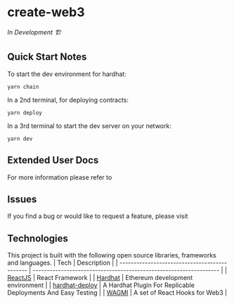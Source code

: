 # create-web3

_In Development 🏗️_

## Quick Start Notes

To start the dev environment for hardhat:

```shell
yarn chain
```

In a 2nd terminal, for deploying contracts:

```shell
yarn deploy
```

In a 3rd terminal to start the dev server on your network:

```shell
yarn dev
```

## Extended User Docs

For more information please refer to

## Issues

If you find a bug or would like to request a feature, please visit

## Technologies

This project is built with the following open source libraries, frameworks and languages.
| Tech | Description |
| --------------------------------------------- | ------------------------------------------------------------------ |
| [ReactJS](https://nextjs.org/) | React Framework |
| [Hardhat](https://hardhat.org/) | Ethereum development environment |
| [hardhat-deploy](https://www.npmjs.com/package/hardhat-deploy) | A Hardhat Plugin For Replicable Deployments And Easy Testing |
| [WAGMI](https://wagmi.sh/) | A set of React Hooks for Web3 |
